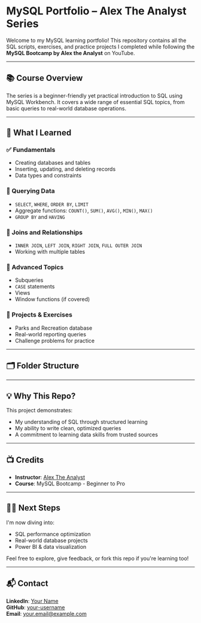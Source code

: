 # MySQL Portfolio – Alex The Analyst Series

Welcome to my MySQL learning portfolio! This repository contains all the SQL scripts, exercises, and practice projects I completed while following the **MySQL Bootcamp by Alex the Analyst** on YouTube.

---

## 📚 Course Overview

The series is a beginner-friendly yet practical introduction to SQL using MySQL Workbench. It covers a wide range of essential SQL topics, from basic queries to real-world database operations.

---

## 🧠 What I Learned

### ✅ Fundamentals
- Creating databases and tables
- Inserting, updating, and deleting records
- Data types and constraints

### 🔎 Querying Data
- `SELECT`, `WHERE`, `ORDER BY`, `LIMIT`
- Aggregate functions: `COUNT()`, `SUM()`, `AVG()`, `MIN()`, `MAX()`
- `GROUP BY` and `HAVING`

### 🔁 Joins and Relationships
- `INNER JOIN`, `LEFT JOIN`, `RIGHT JOIN`, `FULL OUTER JOIN`
- Working with multiple tables

### 🧮 Advanced Topics
- Subqueries
- `CASE` statements
- Views
- Window functions (if covered)

### 📁 Projects & Exercises
- Parks and Recreation database
- Real-world reporting queries
- Challenge problems for practice

---

## 🗂️ Folder Structure


---

## 💡 Why This Repo?

This project demonstrates:
- My understanding of SQL through structured learning
- My ability to write clean, optimized queries
- A commitment to learning data skills from trusted sources

---

## 📺 Credits

- **Instructor**: [Alex The Analyst](https://www.youtube.com/c/AlexTheAnalyst)
- **Course**: MySQL Bootcamp - Beginner to Pro

---

## 🧑‍💻 Next Steps

I'm now diving into:
- SQL performance optimization
- Real-world database projects
- Power BI & data visualization

Feel free to explore, give feedback, or fork this repo if you're learning too!

---

## 📬 Contact

**LinkedIn**: [Your Name](https://www.linkedin.com/in/your-profile)  
**GitHub**: [your-username](https://github.com/your-username)  
**Email**: your.email@example.com
